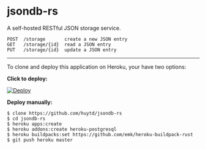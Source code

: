 # jsondb-rs

A self-hosted RESTful JSON storage service.

```
POST  /storage       create a new JSON entry
GET   /storage/{id}  read a JSON entry
PUT   /storage/{id}  update a JSON entry
```

---

To clone and deploy this application on Heroku, your have two options:

**Click to deploy:**

[![Deploy](https://www.herokucdn.com/deploy/button.svg)](https://heroku.com/deploy)

**Deploy manually:**

```
$ clone https://github.com/huytd/jsondb-rs
$ cd jsondb-rs
$ heroku apps:create
$ heroku addons:create heroku-postgresql
$ heroku buildpacks:set https://github.com/emk/heroku-buildpack-rust
$ git push heroku master
```